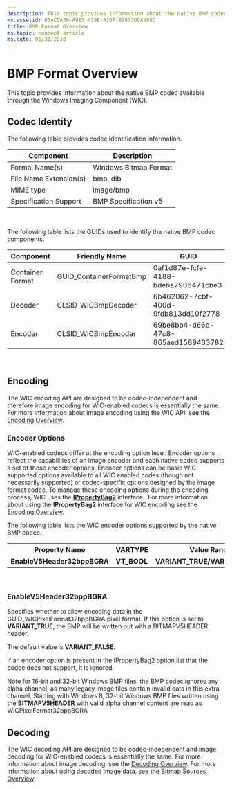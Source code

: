 ```yaml
---
description: This topic provides information about the native BMP codec available through the Windows Imaging Component (WIC).
ms.assetid: 85AC5A30-A915-439E-A10F-B2833DDA995C
title: BMP Format Overview
ms.topic: concept-article
ms.date: 05/31/2018
---
```


# BMP Format Overview

This topic provides information about the native BMP codec available through the Windows Imaging Component (WIC).

## Codec Identity

The following table provides codec identification information.



| Component              | Description           |
|------------------------|-----------------------|
| Formal Name(s)         | Windows Bitmap Format |
| File Name Extension(s) | bmp, dib              |
| MIME type              | image/bmp             |
| Specification Support  | BMP Specification v5  |



 

The following table lists the GUIDs used to identify the native BMP codec components.



| Component        | Friendly Name            | GUID                                |
|------------------|--------------------------|-------------------------------------|
| Container Format | GUID\_ContainerFormatBmp | 0af1d87e-fcfe-4188-bdeba7906471cbe3 |
| Decoder          | CLSID\_WICBmpDecoder     | 6b462062-7cbf-400d-9fdb813dd10f2778 |
| Encoder          | CLSID\_WICBmpEncoder     | 69be8bb4-d66d-47c8-865aed1589433782 |



 

## Encoding

The WIC encoding API are designed to be codec-independent and therefore image encoding for WIC-enabled codecs is essentially the same. For more information about image encoding using the WIC API, see the [Encoding Overview](-wic-creating-encoder.md).

### Encoder Options

WIC-enabled codecs differ at the encoding option level. Encoder options reflect the capabilities of an image encoder and each native codec supports a set of these encoder options. Encoder options can be basic WIC supported options available to all WIC enabled codes (though not necessarily supported) or codec-specific options designed by the image format codec. To manage these encoding options during the encoding process, WIC uses the [**IPropertyBag2**](/previous-versions/windows/internet-explorer/ie-developer/platform-apis/aa768192(v=vs.85)) interface . For more information about using the **IPropertyBag2** interface for WIC encoding see the [Encoding Overview](-wic-creating-encoder.md).

The following table lists the WIC encoder options supported by the native BMP codec.



| Property Name               | VARTYPE      | Value Range                      | Default Value      |
|-----------------------------|--------------|----------------------------------|--------------------|
| **EnableV5Header32bppBGRA** | **VT\_BOOL** | **VARIANT\_TRUE/VARIANT\_FALSE** | **VARIANT\_FALSE** |



 

### EnableV5Header32bppBGRA

Specifies whether to allow encoding data in the GUID\_WICPixelFormat32bppBGRA pixel format. If this option is set to **VARIANT\_TRUE**, the BMP will be written out with a BITMAPV5HEADER header.

The default value is **VARIANT\_FALSE**.

If an encoder option is present in the IPropertyBag2 option list that the codec does not support, it is ignored.

Note for 16-bit and 32-bit Windows BMP files, the BMP codec ignores any alpha channel, as many legacy image files contain invalid data in this extra channel. Starting with Windows 8, 32-bit Windows BMP files written using the **BITMAPV5HEADER** with valid alpha channel content are read as WICPixelFormat32bppBGRA

## Decoding

The WIC decoding API are designed to be codec-independent and image decoding for WIC-enabled codecs is essentially the same. For more information about image decoding, see the [Decoding Overview](-wic-creating-decoder.md). For more information about using decoded image data, see the [Bitmap Sources Overview](-wic-bitmapsources.md).

 

 
